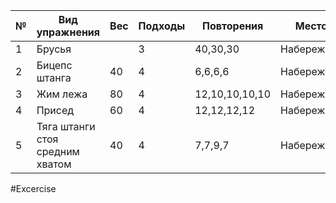 
| №   | Вид упражнения                  | Вес | Подходы | Повторения     | Место      |
| --- | ------------------------------- | --- | ------- | -------------- | ---------- |
| 1   | Брусья                          |     | 3       | 40,30,30       | Набережная |
| 2   | Бицепс штанга                   | 40  | 4       | 6,6,6,6        | Набережная |
| 3   | Жим лежа                        | 80  | 4       | 12,10,10,10,10 | Набережная |
| 4   | Присед                          | 60  | 4       | 12,12,12,12    | Набережная |
| 5   | Тяга штанги стоя средним хватом | 40  | 4       | 7,7,9,7        | Набережная |

#Excercise